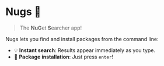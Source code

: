 # Nugs :chicken:

> The **NuG**et **S**earcher app!

Nugs lets you find and install packages from the command line:

* :bulb: **Instant search**: Results appear immediately as you type.
* :rocket: **Package installation**: Just press `enter`!